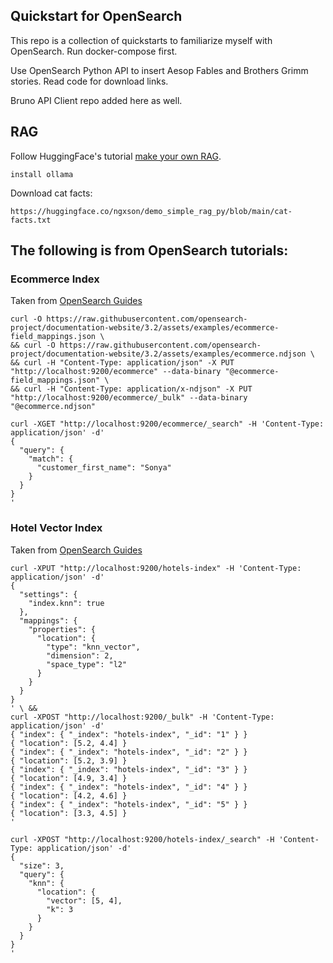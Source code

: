 ## Quickstart for OpenSearch
This repo is a collection of quickstarts to familiarize myself with OpenSearch. Run docker-compose first.

Use OpenSearch Python API to insert Aesop Fables and Brothers Grimm stories. Read code for download links.

Bruno API Client repo added here as well.


## RAG
Follow HuggingFace's tutorial [make your own RAG](https://huggingface.co/blog/ngxson/make-your-own-rag).
```
install ollama
```
Download cat facts:
```
https://huggingface.co/ngxson/demo_simple_rag_py/blob/main/cat-facts.txt
```


## The following is from OpenSearch tutorials:

### Ecommerce Index
Taken from [OpenSearch Guides](https://docs.opensearch.org/latest/getting-started/ingest-data/)
~~~
curl -O https://raw.githubusercontent.com/opensearch-project/documentation-website/3.2/assets/examples/ecommerce-field_mappings.json \
&& curl -O https://raw.githubusercontent.com/opensearch-project/documentation-website/3.2/assets/examples/ecommerce.ndjson \
&& curl -H "Content-Type: application/json" -X PUT "http://localhost:9200/ecommerce" --data-binary "@ecommerce-field_mappings.json" \
&& curl -H "Content-Type: application/x-ndjson" -X PUT "http://localhost:9200/ecommerce/_bulk" --data-binary "@ecommerce.ndjson"
~~~
~~~
curl -XGET "http://localhost:9200/ecommerce/_search" -H 'Content-Type: application/json' -d'
{
  "query": {
    "match": {
      "customer_first_name": "Sonya"
    }
  }
}
'
~~~

### Hotel Vector Index
Taken from [OpenSearch Guides](https://docs.opensearch.org/latest/vector-search/getting-started/index/)
~~~
curl -XPUT "http://localhost:9200/hotels-index" -H 'Content-Type: application/json' -d'
{
  "settings": {
    "index.knn": true
  },
  "mappings": {
    "properties": {
      "location": {
        "type": "knn_vector",
        "dimension": 2,
        "space_type": "l2"
      }
    }
  }
}
' \ &&
curl -XPOST "http://localhost:9200/_bulk" -H 'Content-Type: application/json' -d'
{ "index": { "_index": "hotels-index", "_id": "1" } }
{ "location": [5.2, 4.4] }
{ "index": { "_index": "hotels-index", "_id": "2" } }
{ "location": [5.2, 3.9] }
{ "index": { "_index": "hotels-index", "_id": "3" } }
{ "location": [4.9, 3.4] }
{ "index": { "_index": "hotels-index", "_id": "4" } }
{ "location": [4.2, 4.6] }
{ "index": { "_index": "hotels-index", "_id": "5" } }
{ "location": [3.3, 4.5] }
'
~~~
~~~
curl -XPOST "http://localhost:9200/hotels-index/_search" -H 'Content-Type: application/json' -d'
{
  "size": 3,
  "query": {
    "knn": {
      "location": {
        "vector": [5, 4],
        "k": 3
      }
    }
  }
}
'
~~~